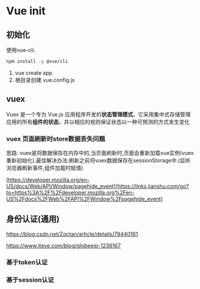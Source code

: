 # Vue init

## 初始化

使用vue-cli.

```bash
npm install -g @vue/cli
```

1. vue  create app
2. 根目录创建 vue.config.js

## vuex

 Vuex 是一个专为 Vue.js 应用程序开发的**状态管理模式**。它采用集中式存储管理应用的所有**组件的状态**，并以相应的规则保证状态以一种可预测的方式发生变化 

### vuex 页面刷新时store数据丢失问题

思路: vuex是将数据保存在内存中的,当页面刷新时,页面会重新加载vue实例(vuex重新初始化),最佳解决办法:刷新之前将vuex数据保存在sessionStorage中.(监听浏览器刷新事件,组件加载时赋值)

 [https://developer.mozilla.org/en-US/docs/Web/API/Window/pagehide_event](https://links.jianshu.com/go?to=https%3A%2F%2Fdeveloper.mozilla.org%2Fen-US%2Fdocs%2FWeb%2FAPI%2FWindow%2Fpagehide_event) 

## 身份认证(通用)

https://blog.csdn.net/Zoctan/article/details/79440161

https://www.iteye.com/blog/globeeip-1236167

### 基于token认证

### 基于session认证